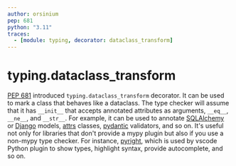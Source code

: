 ```yaml
---
author: orsinium
pep: 681
python: "3.11"
traces:
  - [module: typing, decorator: dataclass_transform]
---
```


# typing.dataclass_transform

[PEP 681](https://peps.python.org/pep-0681/) introduced `typing.dataclass_transform` decorator. It can be used to mark a class that behaves like a dataclass. The type checker will assume that it has `__init__` that accepts annotated attributes as arguments, `__eq__`, `__ne__`, and `__str__`. For example, it can be used to annotate [SQLAlchemy](https://github.com/sqlalchemy/sqlalchemy) or [Django](https://github.com/django/django) models, [attrs](https://github.com/python-attrs/attrs) classes, [pydantic](https://github.com/pydantic/pydantic) validators, and so on. It's useful not only for libraries that don't provide a mypy plugin but also if you use a non-mypy type checker. For instance, [pyright](https://github.com/microsoft/pyright), which is used by vscode Python plugin to show types, highlight syntax, provide autocomplete, and so on.

